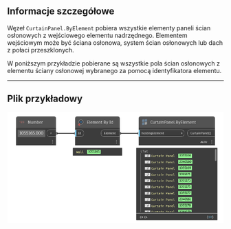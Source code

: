 ## Informacje szczegółowe
Węzeł `CurtainPanel.ByElement` pobiera wszystkie elementy paneli ścian osłonowych z wejściowego elementu nadrzędnego. Elementem wejściowym może być ściana osłonowa, system ścian osłonowych lub dach z połaci przeszklonych.

W poniższym przykładzie pobierane są wszystkie pola ścian osłonowych z elementu ściany osłonowej wybranego za pomocą identyfikatora elementu.
___
## Plik przykładowy

![CurtainPanel.ByElement](./Revit.Elements.CurtainPanel.ByElement_img.jpg)
